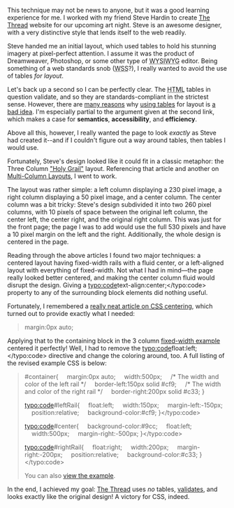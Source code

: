 This technique may not be news to anyone, but it was a good learning experience for me.  I worked with my friend Steve Hardin to create <a href="http://thethreadseattle.org">The Thread</a> website for our upcoming art night.  Steve is an awesome designer, with a very distinctive style that lends itself to the web readily.

Steve handed me an initial layout, which used tables to hold his stunning imagery at pixel-perfect attention.  I assume it was the product of Dreamweaver, Photoshop, or some other type of <acronym title="What You See Is What You Get">WYSIWYG</acronym> editor.  Being something of a web standards snob (<acronym title="Web Standards Snob: Addicted to &lt;acronym&gt;">WSS</acronym>?), I really wanted to avoid the use of tables <em>for layout</em>.

Let's back up a second so I can be perfectly clear.  The <acronym title="HyperText Markup Language">HTML</acronym> tables in question validate, and so they are standards-compliant in the strictest sense.  However, there are <a href="http://www.hotdesign.com/seybold/">many reasons</a> why <a href="http://www.saila.com/usage/layouts/cssvtables.shtml">using tables</a> for layout is <a href="http://www.davespicks.com/essays/notables.html">a bad idea</a>.  I'm especially partial to the argument given at the second link, which makes a case for <b>semantics</b>, <b>accessibility</b>, and <b>efficiency</b>.

Above all this, however, I really wanted the page to look <em>exactly</em> as Steve had created it--and if I couldn't figure out a way around tables, then tables I would use.

Fortunately, Steve's design looked like it could fit in a classic metaphor: the Three Column <a href="http://alistapart.com/articles/holygrail">"Holy Grail"</a> layout.  Referencing that article and another on <a href="http://alistapart.com/articles/multicolumnlayouts">Multi-Column Layouts</a>, I went to work.

The layout was rather simple: a left column displaying a 230 pixel image, a right column displaying a 50 pixel image, and a center column.  The center column was a bit tricky: Steve's design subdivided it into two 260 pixel columns, with 10 pixels of space between the original left column, the center left, the center right, and the original right column.  This was just for the front page; the page I was to add would use the full 530 pixels and have a 10 pixel margin on the left and the right.  Additionally, the whole design is centered in the page.

Reading through the above articles I found two major techniques: a centered layout having fixed-width rails with a fluid center, or a left-aligned layout with everything of fixed-width.  Not what I had in mind&mdash;the page really looked better centered, and making the center column fluid would disrupt the design.  Giving a <typo:code>text-align:center;</typo:code> property to any of the surrounding block elements did nothing useful.

Fortunately, I remembered a <a href="http://www.bluerobot.com/web/css/center1.html">really neat article on <acronym title="Cascading Style Sheets">CSS</acronym> centering</a>, which turned out to provide exactly what I needed:

<blockquote><typo:code>margin:0px auto;</typo:code></blockquote>

Applying that to the containing block in the 3 column <a href="http://alistapart.com/d/multicolumnlayouts/3ColFixed.html">fixed-width example</a> centered it perfectly!  Well, I had to remove the <typo:code>float:left;</typo:code> directive and change the coloring around, too.  A full listing of the revised example CSS is below:



<blockquote><typo:code>#container{
&nbsp;&nbsp;&nbsp;&nbsp;margin:0px auto;		
&nbsp;&nbsp;&nbsp;&nbsp;width:500px;
&nbsp;&nbsp;&nbsp;&nbsp;/* The width and color of the left rail */
&nbsp;&nbsp;&nbsp;&nbsp;border-left:150px solid #cf9;
&nbsp;&nbsp;&nbsp;&nbsp;/* The width and color of the right rail */
&nbsp;&nbsp;&nbsp;&nbsp;border-right:200px solid #c33;
}</typo:code>

<typo:code>#leftRail{
&nbsp;&nbsp;&nbsp;&nbsp;float:left;
&nbsp;&nbsp;&nbsp;&nbsp;width:150px;
&nbsp;&nbsp;&nbsp;&nbsp;margin-left:-150px;
&nbsp;&nbsp;&nbsp;&nbsp;position:relative;
&nbsp;&nbsp;&nbsp;&nbsp;background-color:#cf9;
}</typo:code>

<typo:code>#center{
&nbsp;&nbsp;&nbsp;&nbsp;background-color:#9cc;
&nbsp;&nbsp;&nbsp;&nbsp;float:left;
&nbsp;&nbsp;&nbsp;&nbsp;width:500px;
&nbsp;&nbsp;&nbsp;&nbsp;margin-right:-500px;
}</typo:code>

<typo:code>#rightRail{
&nbsp;&nbsp;&nbsp;&nbsp;float:right;
&nbsp;&nbsp;&nbsp;&nbsp;width:200px;
&nbsp;&nbsp;&nbsp;&nbsp;margin-right:-200px;
&nbsp;&nbsp;&nbsp;&nbsp;position:relative;
&nbsp;&nbsp;&nbsp;&nbsp;background-color:#c33;
}</typo:code>

You can also <a href="http://threebrothers.org/brendan/blog/wp-content/uploads/2007/03/3ColFixedCentered.html">view the example</a>.</blockquote>

In the end,  I achieved my goal: <a href="http://thethreadseattle.org">The Thread</a> uses <em>no</em> tables, <a href="http://validator.w3.org/check?uri=http://thethreadseattle.org">validates</a>, and looks exactly like the original design!  A victory for CSS, indeed.
